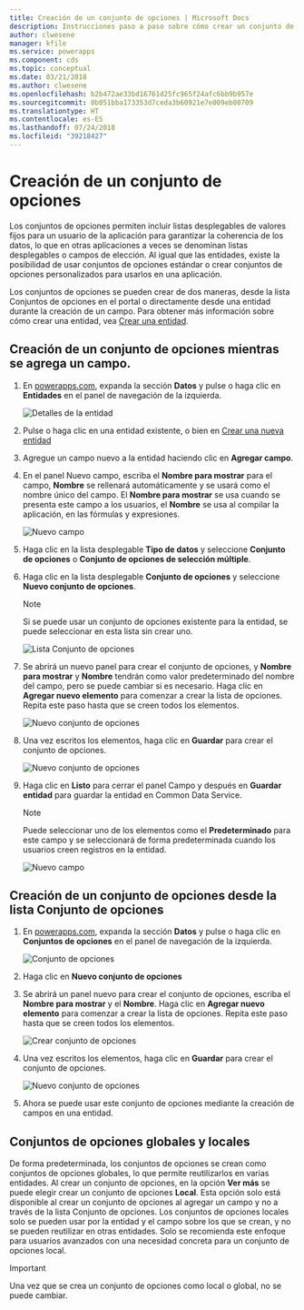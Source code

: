 ```yaml
---
title: Creación de un conjunto de opciones | Microsoft Docs
description: Instrucciones paso a paso sobre cómo crear un conjunto de opciones.
author: clwesene
manager: kfile
ms.service: powerapps
ms.component: cds
ms.topic: conceptual
ms.date: 03/21/2018
ms.author: clwesene
ms.openlocfilehash: b2b472ae33bd16761d25fc965f24afc6bb9b957e
ms.sourcegitcommit: 0b051bba173353d7ceda3b60921e7e009eb00709
ms.translationtype: HT
ms.contentlocale: es-ES
ms.lasthandoff: 07/24/2018
ms.locfileid: "39218427"
---
```

# <a name="create-an-option-set"></a>Creación de un conjunto de opciones

Los conjuntos de opciones permiten incluir listas desplegables de valores fijos para un usuario de la aplicación para garantizar la coherencia de los datos, lo que en otras aplicaciones a veces se denominan listas desplegables o campos de elección. Al igual que las entidades, existe la posibilidad de usar conjuntos de opciones estándar o crear conjuntos de opciones personalizados para usarlos en una aplicación.

Los conjuntos de opciones se pueden crear de dos maneras, desde la lista Conjuntos de opciones en el portal o directamente desde una entidad durante la creación de un campo. Para obtener más información sobre cómo crear una entidad, vea [Crear una entidad](data-platform-create-entity.md).

## <a name="creating-an-option-set-while-adding-a-field"></a>Creación de un conjunto de opciones mientras se agrega un campo.

1. En [powerapps.com](https://web.powerapps.com?utm_source=padocs&utm_medium=linkinadoc&utm_campaign=referralsfromdoc), expanda la sección **Datos** y pulse o haga clic en **Entidades** en el panel de navegación de la izquierda.

    ![Detalles de la entidad](./media/data-platform-cds-create-entity/entitylist.png "Lista de entidades")

2. Pulse o haga clic en una entidad existente, o bien en [Crear una nueva entidad](data-platform-create-entity.md)

3. Agregue un campo nuevo a la entidad haciendo clic en **Agregar campo**.

4. En el panel Nuevo campo, escriba el **Nombre para mostrar** para el campo, **Nombre** se rellenará automáticamente y se usará como el nombre único del campo. El **Nombre para mostrar** se usa cuando se presenta este campo a los usuarios, el **Nombre** se usa al compilar la aplicación, en las fórmulas y expresiones.

    ![Nuevo campo](./media/data-platform-cds-create-entity/newfieldpanel.png "Panel Nuevo campo")

5. Haga clic en la lista desplegable **Tipo de datos** y seleccione **Conjunto de opciones** o **Conjunto de opciones de selección múltiple**.

6. Haga clic en la lista desplegable **Conjunto de opciones**  y seleccione **Nuevo conjunto de opciones**.

    > [!NOTE]
    > Si se puede usar un conjunto de opciones existente para la entidad, se puede seleccionar en esta lista sin crear uno.

    ![Lista Conjunto de opciones](./media/data-platform-cds-newoptionset/fieldpanel-1.png "Option Set list")

7. Se abrirá un nuevo panel para crear el conjunto de opciones, y **Nombre para mostrar** y **Nombre** tendrán como valor predeterminado del nombre del campo, pero se puede cambiar si es necesario. Haga clic en **Agregar nuevo elemento** para comenzar a crear la lista de opciones. Repita este paso hasta que se creen todos los elementos.

    ![Nuevo conjunto de opciones](./media/data-platform-cds-newoptionset/field-optionsetpanel.png "New Option Set")

8. Una vez escritos los elementos, haga clic en **Guardar** para crear el conjunto de opciones.

    ![Nuevo conjunto de opciones](./media/data-platform-cds-newoptionset/field-optionsetpanel-values.png "New Option Set")

9. Haga clic en **Listo** para cerrar el panel Campo y después en **Guardar entidad** para guardar la entidad en Common Data Service.

    > [!NOTE]
    > Puede seleccionar uno de los elementos como el **Predeterminado** para este campo y se seleccionará de forma predeterminada cuando los usuarios creen registros en la entidad.

    ![Nuevo campo](./media/data-platform-cds-newoptionset/fieldpanel-2.png "Panel Nuevo campo")

## <a name="creating-an-option-set-from-the-option-set-list"></a>Creación de un conjunto de opciones desde la lista Conjunto de opciones

1. En [powerapps.com](https://web.powerapps.com?utm_source=padocs&utm_medium=linkinadoc&utm_campaign=referralsfromdoc), expanda la sección **Datos** y pulse o haga clic en **Conjuntos de opciones** en el panel de navegación de la izquierda.

    ![Conjunto de opciones](./media/data-platform-cds-newoptionset/optionsetlist.png "Lista Conjunto de opciones")

2. Haga clic en **Nuevo conjunto de opciones**

3. Se abrirá un panel nuevo para crear el conjunto de opciones, escriba el **Nombre para mostrar** y el **Nombre**. Haga clic en **Agregar nuevo elemento** para comenzar a crear la lista de opciones. Repita este paso hasta que se creen todos los elementos.

    ![Crear conjunto de opciones](./media/data-platform-cds-newoptionset/optionset-create.png "Option Set Create")

4. Una vez escritos los elementos, haga clic en **Guardar** para crear el conjunto de opciones.

    ![Nuevo conjunto de opciones](./media/data-platform-cds-newoptionset/optionset-create-values.png "New Option Set")

5. Ahora se puede usar este conjunto de opciones mediante la creación de campos en una entidad.

## <a name="global-and-local-option-sets"></a>Conjuntos de opciones globales y locales

De forma predeterminada, los conjuntos de opciones se crean como conjuntos de opciones globales, lo que permite reutilizarlos en varias entidades. Al crear un conjunto de opciones, en la opción **Ver más** se puede elegir crear un conjunto de opciones **Local**. Esta opción solo está disponible al crear un conjunto de opciones al agregar un campo y no a través de la lista Conjunto de opciones. Los conjuntos de opciones locales solo se pueden usar por la entidad y el campo sobre los que se crean, y no se pueden reutilizar en otras entidades. Solo se recomienda este enfoque para usuarios avanzados con una necesidad concreta para un conjunto de opciones local.

> [!IMPORTANT]
> Una vez que se crea un conjunto de opciones como local o global, no se puede cambiar.
